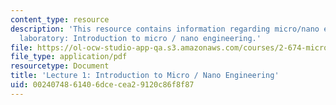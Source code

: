 ```yaml
---
content_type: resource
description: 'This resource contains information regarding micro/nano engineering
  laboratory: Introduction to micro / nano engineering.'
file: https://ol-ocw-studio-app-qa.s3.amazonaws.com/courses/2-674-micro-nano-engineering-laboratory-spring-2016/0024074861406dcecea29120c86f8f87_MIT2_674S16_Lec1Introductn.pdf
file_type: application/pdf
resourcetype: Document
title: 'Lecture 1: Introduction to Micro / Nano Engineering'
uid: 00240748-6140-6dce-cea2-9120c86f8f87
---
```

